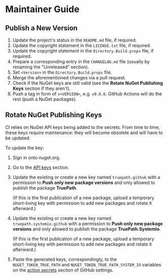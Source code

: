 <!--
SPDX-FileCopyrightText: 2024-2025 Friedrich von Never <friedrich@fornever.me>

SPDX-License-Identifier: MIT
-->

Maintainer Guide
================

Publish a New Version
---------------------
1. Update the project's status in the `README.md` file, if required.
2. Update the copyright statement in the `LICENSE.txt` file, if required.
3. Update the copyright statement in the `Directory.Build.props` file, if required.
4. Prepare a corresponding entry in the `CHANGELOG.md` file (usually by renaming the "Unreleased" section).
5. Set `<Version>` in the `Directory.Build.props` file.
6. Merge the aforementioned changes via a pull request.
7. Check if the NuGet keys are still valid (see the **Rotate NuGet Publishing Keys** section if they aren't).
8. Push a tag in form of `v<VERSION>`, e.g. `v0.0.0`. GitHub Actions will do the rest (push a NuGet packages).

Rotate NuGet Publishing Keys
----------------------------
CI relies on NuGet API keys being added to the secrets.
From time to time, these keys require maintenance: they will become obsolete and will have to be updated.

To update the key:

1. Sign in onto nuget.org.
2. Go to the [API keys][nuget.api-keys] section.
3. Update the existing or create a new key named `truepath.github` with a permission to **Push only new package versions** and only allowed to publish the package **TruePath**.

   (If this is the first publication of a new package,
   upload a temporary short-living key with permission to add new packages and rotate it afterward.)
4. Update the existing or create a new key named `truepath.systemio.github` with a permission to **Push only new package versions** and only allowed to publish the package **TruePath.SystemIo**.

   (If this is the first publication of a new package,
   upload a temporary short-living key with permission to add new packages and rotate it afterward.)
5. Paste the generated keys, correspondingly, to the `NUGET_TOKEN_TRUE_PATH` and `NUGET_TOKEN_TRUE_PATH_SYSTEM_IO` variables on the [action secrets][github.secrets] section of GitHub settings.

[github.secrets]: https://github.com/ForNeVeR/TruePath/settings/secrets/actions
[nuget.api-keys]: https://www.nuget.org/account/apikeys
